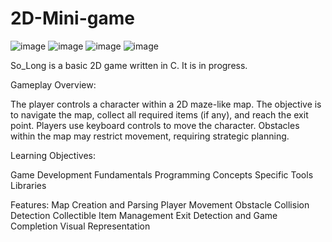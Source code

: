 # 2D-Mini-game

![image](https://github.com/mervekacmaz/2D-Mini-game/assets/83896575/7a1aedb5-6b1a-40d7-9e61-f86f650432e8)
![image](https://github.com/mervekacmaz/2D-Mini-game/assets/83896575/e673a697-d57a-4ef0-a765-9b65f294cdb4)
![image](https://github.com/mervekacmaz/2D-Mini-game/assets/83896575/dff5fcc3-7a42-422d-b5f8-4d5542eb445b)
![image](https://github.com/mervekacmaz/2D-Mini-game/assets/83896575/375d046a-33dc-49dd-9d0c-82f69aa0c2ea)


So_Long is a basic 2D  game written in C. It is in progress.

Gameplay Overview:

The player controls a character within a 2D maze-like map.
The objective is to navigate the map, collect all required items (if any), and reach the exit point.
Players use keyboard controls to move the character.
Obstacles within the map may restrict movement, requiring strategic planning.

Learning Objectives:

Game Development Fundamentals
Programming Concepts
Specific Tools
Libraries

Features:
Map Creation and Parsing
Player Movement
Obstacle Collision Detection
Collectible Item Management
Exit Detection and Game Completion
Visual Representation
